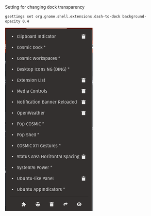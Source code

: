 Setting for changing dock transparency

```
gsettings set org.gnome.shell.extensions.dash-to-dock background-opacity 0.4
```

![Result](./extensions.png)


